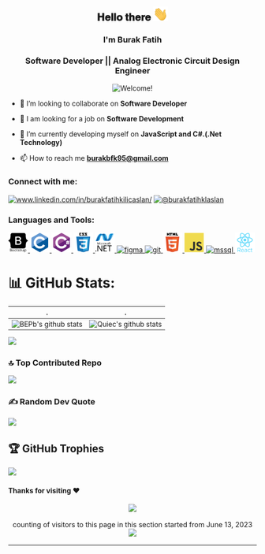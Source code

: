 <h2 align="center"> 𝐇𝐞𝐥𝐥𝐨 𝐭𝐡𝐞𝐫𝐞 <img src="https://github.com/ABSphreak/ABSphreak/blob/master/gifs/Hi.gif" width="30px"></h2>
<h3 align="center">I'm Burak Fatih</h3>
<h3 align="center">Software Developer || Analog Electronic Circuit Design Engineer</h3>

<div align="center" width="50">
<img src="https://camo.githubusercontent.com/e20822b4282c07ffd010cd05f855a6561d3b62358ca9e607e4901288dd748fcb/68747470733a2f2f63646e2e6472696262626c652e636f6d2f75736572732f323133313939332f73637265656e73686f74732f343934383733362f74686f75676874776f726b732d6769665f6472696262626c652e676966" alt="Welcome!" width="300"/>
   <br>
</div>

- 👯 I’m looking to collaborate on **Software Developer**

- 🤝 I am looking for a job on **Software Development**

- 🌱 I’m currently developing myself on **JavaScript and C#.(.Net Technology)**

- 📫 How to reach me ****burakbfk95@gmail.com****

<h3 align="left">Connect with me:</h3>
<p align="left">
<a href="https://www.linkedin.com/in/burakfatihkilicaslan/" target="blank"><img align="center" src="https://raw.githubusercontent.com/rahuldkjain/github-profile-readme-generator/master/src/images/icons/Social/linked-in-alt.svg" alt="www.linkedin.com/in/burakfatihkilicaslan/" height="30" width="40" /></a>
<a href="https://medium.com/@burakfatihklaslan" target="blank"><img align="center" src="https://raw.githubusercontent.com/rahuldkjain/github-profile-readme-generator/master/src/images/icons/Social/medium.svg" alt="@burakfatihklaslan" height="30" width="40" /></a>
</p>

<h3 align="left">Languages and Tools:</h3>
<p align="left"> <a href="https://getbootstrap.com" target="_blank" rel="noreferrer"> <img src="https://raw.githubusercontent.com/devicons/devicon/master/icons/bootstrap/bootstrap-plain-wordmark.svg" alt="bootstrap" width="40" height="40"/> </a> <a href="https://www.cprogramming.com/" target="_blank" rel="noreferrer"> <img src="https://raw.githubusercontent.com/devicons/devicon/master/icons/c/c-original.svg" alt="c" width="40" height="40"/> </a> <a href="https://www.w3schools.com/cs/" target="_blank" rel="noreferrer"> <img src="https://raw.githubusercontent.com/devicons/devicon/master/icons/csharp/csharp-original.svg" alt="csharp" width="40" height="40"/> </a> <a href="https://www.w3schools.com/css/" target="_blank" rel="noreferrer"> <img src="https://raw.githubusercontent.com/devicons/devicon/master/icons/css3/css3-original-wordmark.svg" alt="css3" width="40" height="40"/> </a> <a href="https://dotnet.microsoft.com/" target="_blank" rel="noreferrer"> <img src="https://raw.githubusercontent.com/devicons/devicon/master/icons/dot-net/dot-net-original-wordmark.svg" alt="dotnet" width="40" height="40"/> </a> <a href="https://www.figma.com/" target="_blank" rel="noreferrer"> <img src="https://www.vectorlogo.zone/logos/figma/figma-icon.svg" alt="figma" width="40" height="40"/> </a> <a href="https://git-scm.com/" target="_blank" rel="noreferrer"> <img src="https://www.vectorlogo.zone/logos/git-scm/git-scm-icon.svg" alt="git" width="40" height="40"/> </a> <a href="https://www.w3.org/html/" target="_blank" rel="noreferrer"> <img src="https://raw.githubusercontent.com/devicons/devicon/master/icons/html5/html5-original-wordmark.svg" alt="html5" width="40" height="40"/> </a> <a href="https://developer.mozilla.org/en-US/docs/Web/JavaScript" target="_blank" rel="noreferrer"> <img src="https://raw.githubusercontent.com/devicons/devicon/master/icons/javascript/javascript-original.svg" alt="javascript" width="40" height="40"/> </a> <a href="https://www.microsoft.com/en-us/sql-server" target="_blank" rel="noreferrer"> <img src="https://www.svgrepo.com/show/303229/microsoft-sql-server-logo.svg" alt="mssql" width="40" height="40"/> </a> <a href="https://reactjs.org/" target="_blank" rel="noreferrer"> <img src="https://raw.githubusercontent.com/devicons/devicon/master/icons/react/react-original-wordmark.svg" alt="react" width="40" height="40"/> </a> </p>


# 📊 GitHub Stats:
| .                                                                                                                                       | .                                                                                                                         |
|-----------------------------------------------------------------------------------------------------------------------------------------|---------------------------------------------------------------------------------------------------------------------------|
| ![BEPb's github stats](https://github-readme-stats.vercel.app/api?username=BurakFatihKilicaslan&show_icons=true&theme=dark&include_all_commits=true) | ![Quiec's github stats](https://github-readme-stats.vercel.app/api/top-langs/?username=BurakFatihKilicaslan&theme=dark&layout=compact) |

![](https://github-readme-streak-stats.herokuapp.com/?user=BurakFatihKilicaslan&theme=dark&hide_border=false)<br/>

### 🔝 Top Contributed Repo
![](https://github-contributor-stats.vercel.app/api?username=BurakFatihKilicaslan&limit=5&theme=dark&combine_all_yearly_contributions=true)

### ✍️ Random Dev Quote
![](https://quotes-github-readme.vercel.app/api?type=horizontal&theme=dark)

## 🏆 GitHub Trophies
![](https://github-profile-trophy.vercel.app/?username=BurakFatihKilicaslan&theme=radical&no-frame=false&no-bg=true&margin-w=4)

#### Thanks for visiting :heart:

<p align="center"> 
<img src="https://profile-counter.glitch.me/BurakFatihKilicaslan/count.svg">  

<p align="center"> 
counting of visitors to this page in this section started from June 13, 2023
<a href="https://info.flagcounter.com/PO2G">
   <img src="https://s01.flagcounter.com/map/PO2G/size_l/txt_000000/border_CCCCCC/pageviews_1/viewers_0/flags_0/">

---

